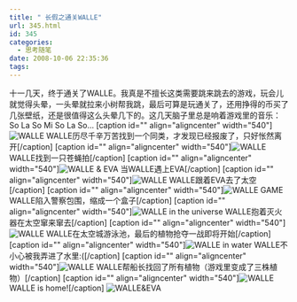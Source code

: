 ```yaml
---
title: " 长假之通关WALLE"
url: 345.html
id: 345
categories:
  - 思考随笔
date: 2008-10-06 22:35:36
tags:
---
```


十一几天，终于通关了WALLE。我真是不擅长这类需要跳来跳去的游戏，玩会儿就觉得头晕，一头晕就拉来小树帮我跳，最后可算是玩通关了，还用挣得的币买了几张壁纸，还是很值得这么头晕几下的。这几天脑子里总是响着游戏里的音乐：So La So Mi So La So... \[caption id="" align="aligncenter" width="540"\]![WALLE](../../../images/2008/10/collage1.jpg) WALLE历尽千辛万苦找到一个同类，才发现已经报废了，只好怅然离开\[/caption\] \[caption id="" align="aligncenter" width="540"\]![WALLE](../../../images/2008/10/snap002461.jpg) WALLE找到一只苍蝇拍\[/caption\] \[caption id="" align="aligncenter" width="540"\]![WALLE & EVA](../../../images/2008/10/snap003051.jpg) 当WALLE遇上EVA\[/caption\] \[caption id="" align="aligncenter" width="540"\]![WALLE](../../../images/2008/10/snap003111.jpg) WALLE跟着EVA去了太空\[/caption\] \[caption id="" align="aligncenter" width="540"\]![WALLE GAME](../../../images/2008/10/snap003271.jpg) WALLE陷入警察包围，缩成一个盒子\[/caption\] \[caption id="" align="aligncenter" width="540"\]![WALLE in the universe](../../../images/2008/10/snap003321.jpg) WALLE抱着灭火器在太空窜来窜去\[/caption\] \[caption id="" align="aligncenter" width="540"\]![WALLE](../../../images/2008/10/snap003511.jpg) WALLE在太空城游泳池，最后的植物抢夺一战即将开始\[/caption\] \[caption id="" align="aligncenter" width="540"\]![WALLE in water](../../../images/2008/10/snap003481.jpg) WALLE不小心被我弄进了水里:(\[/caption\] \[caption id="" align="aligncenter" width="540"\]![WALLE](../../../images/2008/10/snap003671.jpg) WALLE帮船长找回了所有植物（游戏里变成了三株植物）\[/caption\] \[caption id="" align="aligncenter" width="540"\]![WALLE](../../../images/2008/10/snap003641.jpg) WALLE is home!\[/caption\] ![WALLE&EVA](../../../images/2008/10/snap003831.jpg)